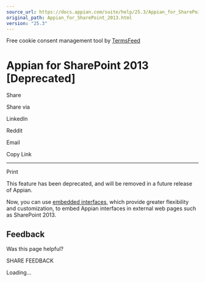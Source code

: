 ```yaml
---
source_url: https://docs.appian.com/suite/help/25.3/Appian_for_SharePoint_2013.html
original_path: Appian_for_SharePoint_2013.html
version: "25.3"
---
```


Free cookie consent management tool by [TermsFeed](https://www.termsfeed.com/)

# Appian for SharePoint 2013 \[Deprecated\]

Share

Share via

LinkedIn

Reddit

Email

Copy Link

* * *

Print

This feature has been deprecated, and will be removed in a future release of Appian.

Now, you can use [embedded interfaces](Embedded_Interfaces.html), which provide greater flexibility and customization, to embed Appian interfaces in external web pages such as SharePoint 2013.

## Feedback

Was this page helpful?

SHARE FEEDBACK

Loading...